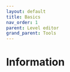 ```yaml
---
layout: default
title: Basics 
nav_order: 1
parent: Level editor
grand_parent: Tools
---
```


# Information